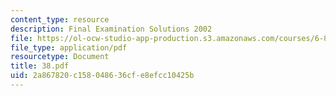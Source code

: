 ```yaml
---
content_type: resource
description: Final Examination Solutions 2002
file: https://ol-ocw-studio-app-production.s3.amazonaws.com/courses/6-821-programming-languages-fall-2002/2a867820c158048636cfe8efcc10425b_38.pdf
file_type: application/pdf
resourcetype: Document
title: 38.pdf
uid: 2a867820-c158-0486-36cf-e8efcc10425b
---
```

